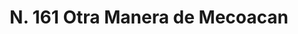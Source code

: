 ---
title: "N. 161 Otra Manera de Mecoacan"
permalink: "/edition/plant161/"
plant-name: "N. 161"
plant-number: "161"
plant-xml: "/assets/xml/plant161.xml"
plant-img1: "/assets/img/plant161_verso.jpg"
plant-img2: "/assets/img/plant161.jpg"
plant-title: "N. 161 Otra Manera de Mecoacan"
plant-wfo-link: ""
plant-kew-link: "https://www.ipni.org/n/269109-1"
plant-taxon-content: "Ipomaea Jalapa "
layout: single-xml
---